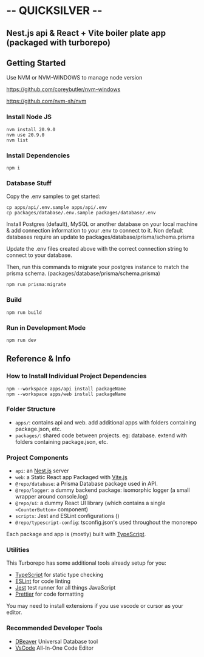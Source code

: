 # -- QUICKSILVER --

## Nest.js api & React + Vite boiler plate app (packaged with turborepo)

## Getting Started

Use NVM or NVM-WINDOWS to manage node version

https://github.com/coreybutler/nvm-windows

https://github.com/nvm-sh/nvm

### Install Node JS

```
nvm install 20.9.0
nvm use 20.9.0
nvm list
```

### Install Dependencies

```
npm i
```

### Database Stuff

Copy the .env samples to get started:

```
cp apps/api/.env.sample apps/api/.env
cp packages/database/.env.sample packages/database/.env
```

Install Postgres (default), MySQL or another database on your local machine & add connection information to your .env to connect to it. Non default databases require an update to packages/database/prisma/schema.prisma

Update the .env files created above with the correct connection string to connect to your database.

Then, run this commands to migrate your postgres instance to match the prisma schema. (packages/database/prisma/schema.prisma)

```
npm run prisma:migrate
```

### Build

```
npm run build
```

### Run in Development Mode

```
npm run dev
```

## Reference & Info

### How to Install Individual Project Dependencies

```
npm --workspace apps/api install packageName
npm --workspace apps/web install packageName

```

### Folder Structure

- `apps/`: contains api and web. add additional apps with folders containing package.json, etc.
- `packages/`: shared code between projects. eg: database. extend with folders containing package.json, etc.

### Project Components

- `api`: an [Nest.js](https://nestjs.com/) server
- `web`: a Static React app Packaged with [Vite.js](https://vitejs.dev/)
- `@repo/database`: a Prisma Database package used in API.
- `@repo/logger`: a dummy backend package: isomorphic logger (a small wrapper around console.log)
- `@repo/ui`: a dummy React UI library (which contains a single `<CounterButton>` component)
- `scripts`: Jest and ESLint configurations ()
- `@repo/typescript-config`: tsconfig.json's used throughout the monorepo

Each package and app is (mostly) built with [TypeScript](https://www.typescriptlang.org/).

### Utilities

This Turborepo has some additional tools already setup for you:

- [TypeScript](https://www.typescriptlang.org/) for static type checking
- [ESLint](https://eslint.org/) for code linting
- [Jest](https://jestjs.io) test runner for all things JavaScript
- [Prettier](https://prettier.io) for code formatting

You may need to install extensions if you use vscode or cursor as your editor.

### Recommended Developer Tools

- [DBeaver](https://dbeaver.io/) Universal Database tool
- [VsCode](https://code.visualstudio.com/) All-In-One Code Editor
